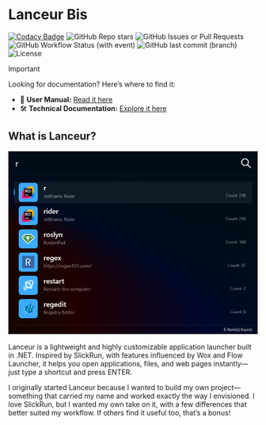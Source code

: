 # Lanceur Bis

[![Codacy Badge](https://api.codacy.com/project/badge/Grade/a8231644d844435eb9fd15110ea771d8)](https://app.codacy.com/gh/jibedoubleve/lanceur-bis?utm_source=github.com&utm_medium=referral&utm_content=jibedoubleve/lanceur-bis&utm_campaign=Badge_Grade) ![GitHub Repo stars](https://img.shields.io/github/stars/jibedoubleve/lanceur-bis) ![GitHub Issues or Pull Requests](https://img.shields.io/github/issues-closed-raw/jibedoubleve/lanceur-bis) ![GitHub Workflow Status (with event)](https://img.shields.io/github/actions/workflow/status/jibedoubleve/lanceur-bis/on_push.yml) ![GitHub last commit (branch)](https://img.shields.io/github/last-commit/jibedoubleve/lanceur-bis/master) ![License](https://img.shields.io/github/license/jibedoubleve/lanceur-bis)


> [!IMPORTANT]  
> Looking for documentation? Here’s where to find it:  
> - 📖 **User Manual:** [Read it here](https://jibedoubleve.github.io/lanceur-bis/)  
> - 🛠️ **Technical Documentation:** [Explore it here](https://github.com/jibedoubleve/lanceur-bis/wiki)  

## What is Lanceur?

![Lanceur](./docs/assets/images/usermanual/search.png)

Lanceur is a lightweight and highly customizable application launcher built in .NET. Inspired by SlickRun, with features influenced by Wox and Flow Launcher, it helps you open applications, files, and web pages instantly—just type a shortcut and press ENTER.

I originally started Lanceur because I wanted to build my own project—something that carried my name and worked exactly the way I envisioned. I love SlickRun, but I wanted my own take on it, with a few differences that better suited my workflow. If others find it useful too, that’s a bonus!
